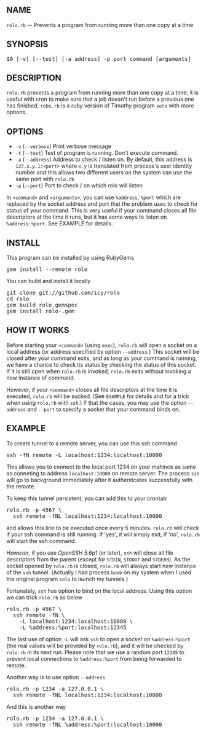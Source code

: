 ## NAME

  `rolo.rb` -- Prevents a program from running more than one copy at a time

## SYNOPSIS

<pre>
$0 [-v] [--test] [-a address] -p port command [arguments]
</pre>

## DESCRIPTION

  `rolo.rb` prevents a program from running more than one copy at a time;
   it is useful with cron to make sure that a job doesn't run before a
   previous one has finished. `robo.rb` is a ruby version of Timothy
   program `solo` with more options.

## OPTIONS

  * `-v` (`--verbose`)
      Print verbose message
  * `-t` (`--test`)
      Test of program is running. Don't execute command.
  * `-a` (`--address`)
      Address to check / listen on. By default, this address is
      `127.x.y.1:<port>` where `x.y` is translated from process's user
      identity number and this allows two different users on the system
      can use the same port with `rolo.rb`
  * `-p` (`--port`)
      Port to check / on which rolo will listen

  In `<command>` and `<arguments>`, you can use `%address`, `%port` which
  are replaced by the socket address and port that the problem uses to
  check for status of your command. This is very useful if your command
  closes all file descriptors at the time it runs, but it has some ways
  to listen on `%address:%port`. See EXAMPLE for details.

## INSTALL

  This program can be installed by using RubyGems

<pre>
gem install --remote rolo
</pre>

  You can build and install it locally

<pre>
git clone git://github.com/icy/rolo
cd rolo
gem build rolo.gemspec
gem install rolo-<version>.gem
</pre>

## HOW IT WORKS

  Before starting your `<command>` (using `exec`), `rolo.rb` will open a
  socket on a local address (or address specified by option `--address`.)
  This socket will be closed after your command exits, and as long as
  your command is running, we have a chance to check its status by
  checking the status of this socket. If it is still open when `rolo.rb`
  is invoked, `rolo.rb` exits without invoking a new instance of command.

  However, if your `<command>` closes all file descriptors at the time it
  is executed, `rolo.rb` will be sucked. (See `EXAMPLE` for details and for
  a trick when using `rolo.rb` with `ssh`.) If that the cases, you may
  use the option `--address` and `--port` to specify a socket that your
  command binds on.

## EXAMPLE

  To create tunnel to a remote server, you can use this ssh command

<pre>
ssh -fN remote -L localhost:1234:localhost:10000
</pre>

  This allows you to connect to the local port 1234 on your mahince
  as same as conneting to address `localhost:10000` on remote server.
  The process `ssh` will go to background immediately after it authenticates
  successfully with the remote.

  To keep this tunnel persistent, you can add this to your crontab

<pre>
rolo.rb -p 4567 \
  ssh remote -fNL localhost:1234:localhost:10000
</pre>

  and allows this line to be executed once every 5 minutes. `rolo.rb`
  will check if your ssh command is still running. If 'yes', it will
  simply exit; if 'no', `rolo.rb` will start the ssh command.

  However, if you use *OpenSSH 5.6p1* (or later), `ssh` will close all file
  descriptors from the parent (except for `STDIN`, `STDOUT` and `STDERR`).
  As the socket opened by `rolo.rb` is closed, `rolo.rb` will always
  start new instance of the `ssh` tunnel. (Actually I had process `bomb`
  on my system when I used the original program `solo` to launch my
  tunnels.)

  Fortunately, `ssh` has option to bind on the local address.
  Using this option we can trick `rolo.rb` as below

<pre>
rolo.rb -p 4567 \
  ssh remote -fN \
    -L localhost:1234:localhost:10000 \
    -L %address:%port:localhost:12345
</pre>

  The last use of option `-L` will ask `ssh` to open a socket on
  `%address:%port` (the real values will be provided by `rolo.rb`),
  and it will be checked by `rolo.rb` in its next run. Please note that
  we use a random port `12345` to prevent local connections to
  `%address:%port` from being forwarded to remote.

  Another way is to use option `--address`

<pre>
rolo.rb -p 1234 -a 127.0.0.1 \
  ssh remote -fNL localhost:1234:localhost:10000
</pre>

  And this is another way

<pre>
rolo.rb -p 1234 -a 127.0.0.1 \
  ssh remote -fNL %address:%port:localhost:10000
</pre>

